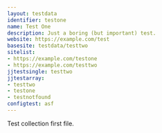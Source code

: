 ```yaml
---
layout: testdata
identifier: testone
name: Test One
description: Just a boring (but important) test.
website: https://example.com/test
basesite: testdata/testtwo
sitelist:
- https://example.com/testone
- https://example.com/testtwo
jjtestsingle: testtwo
jjtestarray:
- testtwo
- testone
- testnotfound
configtest: asf
---
```


Test collection first file.
